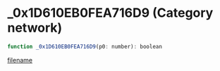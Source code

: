 # _0x1D610EB0FEA716D9 (Category network)

```js
function _0x1D610EB0FEA716D9(p0: number): boolean
```

[filename](_0x1D610EB0FEA716D9_m.md ':include')
